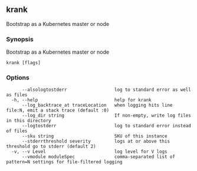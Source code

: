 ## krank

Bootstrap as a Kubernetes master or node

### Synopsis


Bootstrap as a Kubernetes master or node

```
krank [flags]
```

### Options

```
      --alsologtostderr                  log to standard error as well as files
  -h, --help                             help for krank
      --log_backtrace_at traceLocation   when logging hits line file:N, emit a stack trace (default :0)
      --log_dir string                   If non-empty, write log files in this directory
      --logtostderr                      log to standard error instead of files
      --sku string                       SKU of this instance
      --stderrthreshold severity         logs at or above this threshold go to stderr (default 2)
  -v, --v Level                          log level for V logs
      --vmodule moduleSpec               comma-separated list of pattern=N settings for file-filtered logging
```

